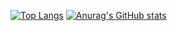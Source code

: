 [![Top Langs](https://github-readme-stats.vercel.app/api/top-langs/?username=yuyeoul)](https://github.com/anuraghazra/github-readme-stats)
[![Anurag's GitHub stats](https://github-readme-stats.vercel.app/api?username=yuyeoul)](https://github.com/anuraghazra/github-readme-stats)
